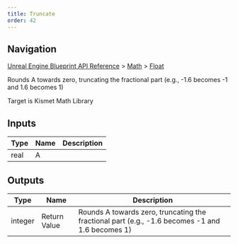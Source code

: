 ```yaml
---
title: Truncate
order: 42
---
```

## Navigation

[Unreal Engine Blueprint API Reference](https://dev.epicgames.com/documentation/en-us/unreal-engine/BlueprintAPI) > [Math](https://dev.epicgames.com/documentation/en-us/unreal-engine/BlueprintAPI/Math) > [Float](https://dev.epicgames.com/documentation/en-us/unreal-engine/BlueprintAPI/Math/Float)

Rounds A towards zero, truncating the fractional part (e.g., -1.6 becomes -1 and 1.6 becomes 1)

Target is Kismet Math Library

## Inputs

| Type | Name | Description |
| --- | --- | --- |
| real | A |  |

## Outputs

| Type | Name | Description |
| --- | --- | --- |
| integer | Return Value | Rounds A towards zero, truncating the fractional part (e.g., -1.6 becomes -1 and 1.6 becomes 1) |
